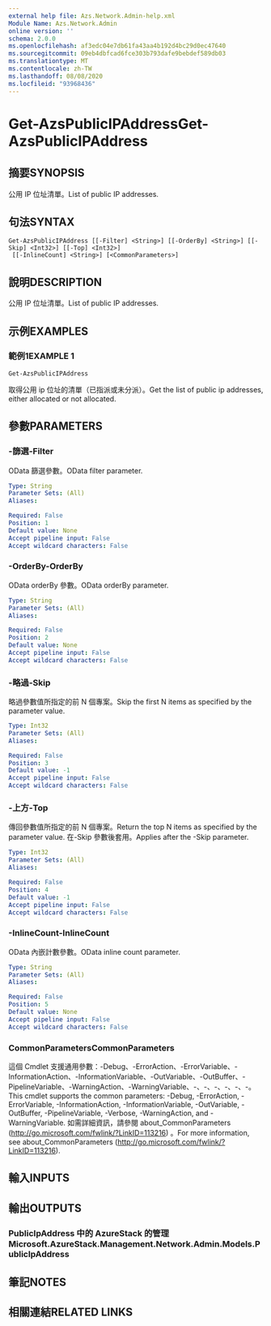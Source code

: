 ```yaml
---
external help file: Azs.Network.Admin-help.xml
Module Name: Azs.Network.Admin
online version: ''
schema: 2.0.0
ms.openlocfilehash: af3edc04e7db61fa43aa4b192d4bc29d0ec47640
ms.sourcegitcommit: 09eb4dbfcad6fce303b793dafe9bebdef589db03
ms.translationtype: MT
ms.contentlocale: zh-TW
ms.lasthandoff: 08/08/2020
ms.locfileid: "93968436"
---
```

# <span data-ttu-id="0f7ca-101">Get-AzsPublicIPAddress</span><span class="sxs-lookup"><span data-stu-id="0f7ca-101">Get-AzsPublicIPAddress</span></span>

## <span data-ttu-id="0f7ca-102">摘要</span><span class="sxs-lookup"><span data-stu-id="0f7ca-102">SYNOPSIS</span></span>
<span data-ttu-id="0f7ca-103">公用 IP 位址清單。</span><span class="sxs-lookup"><span data-stu-id="0f7ca-103">List of public IP addresses.</span></span>

## <span data-ttu-id="0f7ca-104">句法</span><span class="sxs-lookup"><span data-stu-id="0f7ca-104">SYNTAX</span></span>

```
Get-AzsPublicIPAddress [[-Filter] <String>] [[-OrderBy] <String>] [[-Skip] <Int32>] [[-Top] <Int32>]
 [[-InlineCount] <String>] [<CommonParameters>]
```

## <span data-ttu-id="0f7ca-105">說明</span><span class="sxs-lookup"><span data-stu-id="0f7ca-105">DESCRIPTION</span></span>
<span data-ttu-id="0f7ca-106">公用 IP 位址清單。</span><span class="sxs-lookup"><span data-stu-id="0f7ca-106">List of public IP addresses.</span></span>

## <span data-ttu-id="0f7ca-107">示例</span><span class="sxs-lookup"><span data-stu-id="0f7ca-107">EXAMPLES</span></span>

### <span data-ttu-id="0f7ca-108">範例1</span><span class="sxs-lookup"><span data-stu-id="0f7ca-108">EXAMPLE 1</span></span>
```
Get-AzsPublicIPAddress
```

<span data-ttu-id="0f7ca-109">取得公用 ip 位址的清單（已指派或未分派）。</span><span class="sxs-lookup"><span data-stu-id="0f7ca-109">Get the list of public ip addresses, either allocated or not allocated.</span></span>

## <span data-ttu-id="0f7ca-110">參數</span><span class="sxs-lookup"><span data-stu-id="0f7ca-110">PARAMETERS</span></span>

### <span data-ttu-id="0f7ca-111">-篩選</span><span class="sxs-lookup"><span data-stu-id="0f7ca-111">-Filter</span></span>
<span data-ttu-id="0f7ca-112">OData 篩選參數。</span><span class="sxs-lookup"><span data-stu-id="0f7ca-112">OData filter parameter.</span></span>

```yaml
Type: String
Parameter Sets: (All)
Aliases:

Required: False
Position: 1
Default value: None
Accept pipeline input: False
Accept wildcard characters: False
```

### <span data-ttu-id="0f7ca-113">-OrderBy</span><span class="sxs-lookup"><span data-stu-id="0f7ca-113">-OrderBy</span></span>
<span data-ttu-id="0f7ca-114">OData orderBy 參數。</span><span class="sxs-lookup"><span data-stu-id="0f7ca-114">OData orderBy parameter.</span></span>

```yaml
Type: String
Parameter Sets: (All)
Aliases:

Required: False
Position: 2
Default value: None
Accept pipeline input: False
Accept wildcard characters: False
```

### <span data-ttu-id="0f7ca-115">-略過</span><span class="sxs-lookup"><span data-stu-id="0f7ca-115">-Skip</span></span>
<span data-ttu-id="0f7ca-116">略過參數值所指定的前 N 個專案。</span><span class="sxs-lookup"><span data-stu-id="0f7ca-116">Skip the first N items as specified by the parameter value.</span></span>

```yaml
Type: Int32
Parameter Sets: (All)
Aliases:

Required: False
Position: 3
Default value: -1
Accept pipeline input: False
Accept wildcard characters: False
```

### <span data-ttu-id="0f7ca-117">-上方</span><span class="sxs-lookup"><span data-stu-id="0f7ca-117">-Top</span></span>
<span data-ttu-id="0f7ca-118">傳回參數值所指定的前 N 個專案。</span><span class="sxs-lookup"><span data-stu-id="0f7ca-118">Return the top N items as specified by the parameter value.</span></span>
<span data-ttu-id="0f7ca-119">在-Skip 參數後套用。</span><span class="sxs-lookup"><span data-stu-id="0f7ca-119">Applies after the -Skip parameter.</span></span>

```yaml
Type: Int32
Parameter Sets: (All)
Aliases:

Required: False
Position: 4
Default value: -1
Accept pipeline input: False
Accept wildcard characters: False
```

### <span data-ttu-id="0f7ca-120">-InlineCount</span><span class="sxs-lookup"><span data-stu-id="0f7ca-120">-InlineCount</span></span>
<span data-ttu-id="0f7ca-121">OData 內嵌計數參數。</span><span class="sxs-lookup"><span data-stu-id="0f7ca-121">OData inline count parameter.</span></span>

```yaml
Type: String
Parameter Sets: (All)
Aliases:

Required: False
Position: 5
Default value: None
Accept pipeline input: False
Accept wildcard characters: False
```

### <span data-ttu-id="0f7ca-122">CommonParameters</span><span class="sxs-lookup"><span data-stu-id="0f7ca-122">CommonParameters</span></span>
<span data-ttu-id="0f7ca-123">這個 Cmdlet 支援通用參數：-Debug、-ErrorAction、-ErrorVariable、-InformationAction、-InformationVariable、-OutVariable、-OutBuffer、-PipelineVariable、-WarningAction、-WarningVariable、-、-、-、-、-、-。</span><span class="sxs-lookup"><span data-stu-id="0f7ca-123">This cmdlet supports the common parameters: -Debug, -ErrorAction, -ErrorVariable, -InformationAction, -InformationVariable, -OutVariable, -OutBuffer, -PipelineVariable, -Verbose, -WarningAction, and -WarningVariable.</span></span> <span data-ttu-id="0f7ca-124">如需詳細資訊，請參閱 about_CommonParameters (http://go.microsoft.com/fwlink/?LinkID=113216) 。</span><span class="sxs-lookup"><span data-stu-id="0f7ca-124">For more information, see about_CommonParameters (http://go.microsoft.com/fwlink/?LinkID=113216).</span></span>

## <span data-ttu-id="0f7ca-125">輸入</span><span class="sxs-lookup"><span data-stu-id="0f7ca-125">INPUTS</span></span>

## <span data-ttu-id="0f7ca-126">輸出</span><span class="sxs-lookup"><span data-stu-id="0f7ca-126">OUTPUTS</span></span>

### <span data-ttu-id="0f7ca-127">PublicIpAddress 中的 AzureStack 的管理</span><span class="sxs-lookup"><span data-stu-id="0f7ca-127">Microsoft.AzureStack.Management.Network.Admin.Models.PublicIpAddress</span></span>

## <span data-ttu-id="0f7ca-128">筆記</span><span class="sxs-lookup"><span data-stu-id="0f7ca-128">NOTES</span></span>

## <span data-ttu-id="0f7ca-129">相關連結</span><span class="sxs-lookup"><span data-stu-id="0f7ca-129">RELATED LINKS</span></span>
